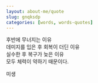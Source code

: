 ```yaml
---
layout: about-me/quote
slug: gnqksdp
categories: [words, words-quotes]
---
```


후반에 무너지는 이유
<br>
데미지를 입은 후 회복이 더딘 이유
<br>
실수한 후 복구가 늦은 이유
<br>
모두 체력이 약하기 때문이다.

미생
